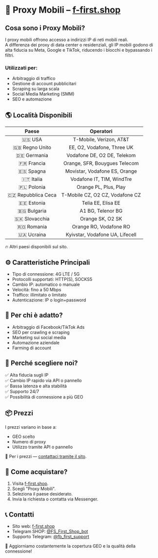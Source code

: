 # 📡 Proxy Mobili – [f-first.shop](https://f-first.shop/en)

## Cosa sono i Proxy Mobili?
I proxy mobili offrono accesso a indirizzi IP di reti mobili reali.  
A differenza dei proxy di data center o residenziali, gli IP mobili godono di alta fiducia su Meta, Google e TikTok, riducendo i blocchi e bypassando i filtri.

### Utilizzati per:
- Arbitraggio di traffico
- Gestione di account pubblicitari
- Scraping su larga scala
- Social Media Marketing (SMM)
- SEO e automazione

## 🌎 Località Disponibili
| Paese | Operatori |
|:-----:|:---------:|
| 🇺🇸 USA | T-Mobile, Verizon, AT&T |
| 🇬🇧 Regno Unito | EE, O2, Vodafone, Three UK |
| 🇩🇪 Germania | Vodafone DE, O2 DE, Telekom |
| 🇫🇷 Francia | Orange, SFR, Bouygues Telecom |
| 🇪🇸 Spagna | Movistar, Vodafone ES, Orange |
| 🇮🇹 Italia | Vodafone IT, TIM, WindTre |
| 🇵🇱 Polonia | Orange PL, Plus, Play |
| 🇨🇿 Repubblica Ceca | T-Mobile CZ, O2 CZ, Vodafone CZ |
| 🇪🇪 Estonia | Telia EE, Elisa EE |
| 🇧🇬 Bulgaria | A1 BG, Telenor BG |
| 🇸🇰 Slovacchia | Orange SK, O2 SK |
| 🇷🇴 Romania | Orange RO, Vodafone RO |
| 🇺🇦 Ucraina | Kyivstar, Vodafone UA, Lifecell |

🔥 Altri paesi disponibili sul sito.

## ⚙️ Caratteristiche Principali
- Tipo di connessione: 4G LTE / 5G
- Protocolli supportati: HTTP(S), SOCKS5
- Cambio IP: automatico o manuale
- Velocità: fino a 50 Mbps
- Traffico: illimitato o limitato
- Autenticazione: IP o login+password

## 💼 Per chi è adatto?
- Arbitraggio di Facebook/TikTok Ads
- SEO per crawling e scraping
- Marketing sui social media
- Automazione aziendale
- Farming di account

## 🔐 Perché scegliere noi?
✅ Alta fiducia sugli IP  
✅ Cambio IP rapido via API o pannello  
✅ Bassa latenza e alta stabilità  
✅ Supporto 24/7  
✅ Possibilità di connessione a più GEO

## 📦 Prezzi
I prezzi variano in base a:
- GEO scelto
- Numero di proxy
- Utilizzo tramite API o pannello

💬 Per i prezzi — [contattaci tramite il sito](https://f-first.shop/en).

## 🛒 Come acquistare?
1. Visita [f-first.shop](https://f-first.shop/en).
2. Scegli "Proxy Mobili".
3. Seleziona il paese desiderato.
4. Invia la richiesta o contatta via Messenger.

## 📞 Contatti
- Sito web: [f-first.shop](https://f-first.shop/en)
- Telegram SHOP: [@FS_First_Shop_bot](https://t.me/FS_First_Shop_bot)
- Supporto Telegram: [@fb_first_support](https://t.me/fb_first_support)

🔔 Aggiorniamo costantemente la copertura GEO e la qualità della connessione!
